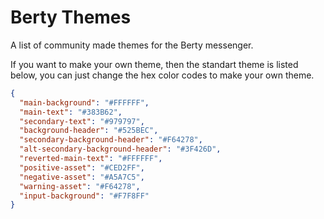 # Berty Themes
A list of community made themes for the Berty messenger.

If you want to make your own theme, then the standart theme is listed below, you can just change the hex color codes to make your own theme.
```json
{
  "main-background": "#FFFFFF",
  "main-text": "#383B62",
  "secondary-text": "#979797",
  "background-header": "#525BEC",
  "secondary-background-header": "#F64278",
  "alt-secondary-background-header": "#3F426D",
  "reverted-main-text": "#FFFFFF",
  "positive-asset": "#CED2FF",
  "negative-asset": "#A5A7C5",
  "warning-asset": "#F64278",
  "input-background": "#F7F8FF"
}
```
